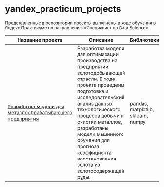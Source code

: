 # yandex_practicum_projects

Представленные в репозитории проекты выполнены в ходе обучения в Яндекс.Практикуме по направлению «Специалист по Data Science».

Название проекта | Описание | Библиотеки
--- | --- | ---
[Разработка модели для металлообрабатывающего предприятия](https://github.com/i-stoeva/yandex_practicum_projects/tree/main/gold_recovery_project) | Разработка модели для оптимизации производства на предприятии золотодобывающей отрасли. В ходе проекта проведены подготовка и исследовательский анализ данных технологического процесса добычи и очистки металлов, разработаны модели машинного обучения для прогноза коэффициента восстановления золота из золотосодержащей руды. | pandas, matplotlib, sklearn, numpy
